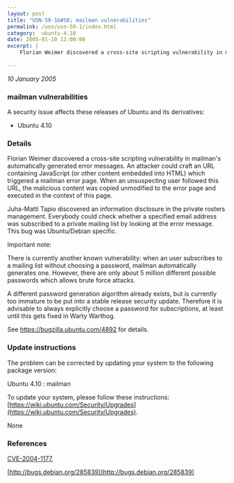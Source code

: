 ```yaml
---
layout: post
title: "USN-59-1&#58; mailman vulnerabilities"
permalink: /usn/usn-59-1/index.html
category:  ubuntu-4.10
date: 2005-01-10 12:00:00
excerpt: |
    Florian Weimer discovered a cross-site scripting vulnerability in mailman&#39;s automatically generated error messages. An attacker could craft an URL containing JavaScript (or other content embedded into HTML) which triggered a mailman error page. When an unsuspecting user followed this URL, the malicious content was copied unmodified to the error page and executed in the context of this page.
    
--- 
```

 
 

*10 January 2005*

### mailman vulnerabilities

A security issue affects these releases of Ubuntu and its derivatives:

* Ubuntu 4.10

### Details

Florian Weimer discovered a cross-site scripting vulnerability in mailman&#39;s automatically generated error messages. An attacker could craft an URL containing JavaScript (or other content embedded into HTML) which triggered a mailman error page. When an unsuspecting user followed this URL, the malicious content was copied unmodified to the error page and executed in the context of this page.

Juha-Matti Tapio discovered an information disclosure in the private rosters management. Everybody could check whether a specified email address was subscribed to a private mailing list by looking at the error message. This bug was Ubuntu/Debian specific.

Important note:

There is currently another known vulnerability: when an user subscribes to a mailing list without choosing a password, mailman automatically generates one. However, there are only about 5 million different possible passwords which allows brute force attacks.

A different password generation algorithm already exists, but is currently too immature to be put into a stable release security update. Therefore it is advisable to always explicitly choose a password for subscriptions, at least until this gets fixed in Warty Warthog.

See https://bugzilla.ubuntu.com/4892 for details.

### Update instructions

The problem can be corrected by updating your system to the following package version:

Ubuntu 4.10
 : mailman 

To update your system, please follow these instructions: [https://wiki.ubuntu.com/Security/Upgrades](https://wiki.ubuntu.com/Security/Upgrades).

None

### References

 
 [CVE-2004-1177](http://people.ubuntu.com/~ubuntu-security/cve/CVE-2004-1177), 

 [http://bugs.debian.org/285839](http://bugs.debian.org/285839)
 

